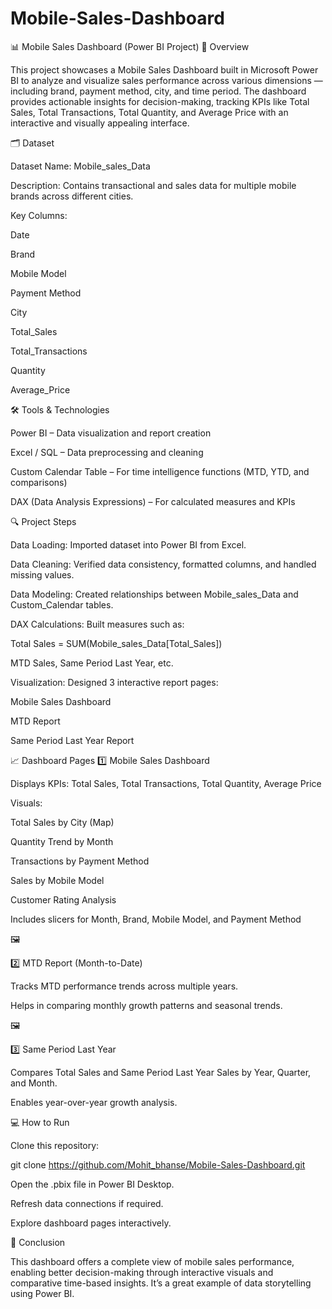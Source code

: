 # Mobile-Sales-Dashboard
📊 Mobile Sales Dashboard (Power BI Project)
🧭 Overview

This project showcases a Mobile Sales Dashboard built in Microsoft Power BI to analyze and visualize sales performance across various dimensions — including brand, payment method, city, and time period.
The dashboard provides actionable insights for decision-making, tracking KPIs like Total Sales, Total Transactions, Total Quantity, and Average Price with an interactive and visually appealing interface.

🗂️ Dataset

Dataset Name: Mobile_sales_Data

Description: Contains transactional and sales data for multiple mobile brands across different cities.

Key Columns:

Date

Brand

Mobile Model

Payment Method

City

Total_Sales

Total_Transactions

Quantity

Average_Price

🛠️ Tools & Technologies

Power BI – Data visualization and report creation

Excel / SQL – Data preprocessing and cleaning

Custom Calendar Table – For time intelligence functions (MTD, YTD, and comparisons)

DAX (Data Analysis Expressions) – For calculated measures and KPIs

🔍 Project Steps

Data Loading: Imported dataset into Power BI from Excel.

Data Cleaning: Verified data consistency, formatted columns, and handled missing values.

Data Modeling: Created relationships between Mobile_sales_Data and Custom_Calendar tables.

DAX Calculations: Built measures such as:

Total Sales = SUM(Mobile_sales_Data[Total_Sales])

MTD Sales, Same Period Last Year, etc.

Visualization: Designed 3 interactive report pages:

Mobile Sales Dashboard

MTD Report

Same Period Last Year Report

📈 Dashboard Pages
1️⃣ Mobile Sales Dashboard

Displays KPIs: Total Sales, Total Transactions, Total Quantity, Average Price

Visuals:

Total Sales by City (Map)

Quantity Trend by Month

Transactions by Payment Method

Sales by Mobile Model

Customer Rating Analysis

Includes slicers for Month, Brand, Mobile Model, and Payment Method

🖼️

2️⃣ MTD Report (Month-to-Date)

Tracks MTD performance trends across multiple years.

Helps in comparing monthly growth patterns and seasonal trends.

🖼️

3️⃣ Same Period Last Year

Compares Total Sales and Same Period Last Year Sales by Year, Quarter, and Month.

Enables year-over-year growth analysis.



💻 How to Run

Clone this repository:

git clone https://github.com/Mohit_bhanse/Mobile-Sales-Dashboard.git


Open the .pbix file in Power BI Desktop.

Refresh data connections if required.

Explore dashboard pages interactively.



🏁 Conclusion

This dashboard offers a complete view of mobile sales performance, enabling better decision-making through interactive visuals and comparative time-based insights. It’s a great example of data storytelling using Power BI.
